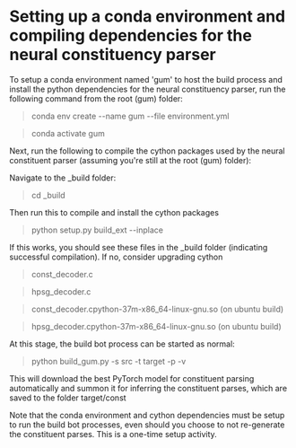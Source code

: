 # Setting up a conda environment and compiling dependencies for the neural constituency parser

To setup a conda environment named 'gum' to host the build process and install the python dependencies for the neural constituency parser, run the following command from the root (gum) folder:

> conda env create --name gum --file environment.yml

> conda activate gum

Next, run the following to compile the cython packages used by the neural constituent parser (assuming you're still at the root (gum) folder):
 
Navigate to the _build folder:
> cd _build

Then run this to compile and install the cython packages
>  python setup.py build_ext --inplace

If this works, you should see these files in the _build folder (indicating successful compilation). If no, consider upgrading cython
> const_decoder.c 

> hpsg_decoder.c

> const_decoder.cpython-37m-x86_64-linux-gnu.so (on ubuntu build)

> hpsg_decoder.cpython-37m-x86_64-linux-gnu.so (on ubuntu build)

At this stage, the build bot process can be started as normal:
> python build_gum.py -s src -t target -p -v

This will download the best PyTorch model for constituent parsing automatically and summon it for inferring the constituent parses, which are saved to the folder target/const 

Note that the conda environment and cython dependencies must be setup to run the build bot processes, even should you choose to not re-generate the constituent parses. This is a one-time setup activity. 